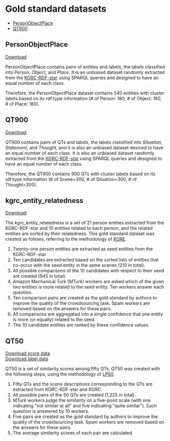 # Gold standard datasets

- [PersonObjectPlace](#personobjectplace)
- [QT900](#qt900)


## PersonObjectPlace

[Download](../evaluation_framework/Classification/data/kgrc_person_object_place.tsv)

PersonObjectPlace contains pairs of entities and labels, the labels classified into <i>Person</i>, <i>Object</i>, and <i>Place</i>.
It is an unbiased dataset randomly extracted from the [KGRC-RDF-star](https://github.com/aistairc/KGRC-RDF-star) using SPARQL queries and designed to have an equal number of each class.

Therefore, the PersonObjectPlace dataset contains 540 entities with cluster labels based on its rdf:type information (# of Person: 180, # of Object: 180, # of Place: 180). 

## QT900

[Download](../evaluation_framework/Classification/data/kgrc_qt900.tsv)

QT900 contains pairs of QTs and labels, the labels classified into <i>Situation</i>, <i>Statement</i>, and <i>Thought</i>, and it is also an unbiased dataset desined to have an equal number of each class. It is also an unbiased dataset randomly extracted from the [KGRC-RDF-star](https://github.com/aistairc/KGRC-RDF-star) using SPARQL queries and designed to have an equal number of each class.

Therefore, the QT900 contains 900 QTs with cluster labels based on its rdf:type information (# of Scene=300, # of Situation=300, # of Thought=300).

## kgrc_entity_relatedness

[Download](../evaluation_framework/EntityRelatedness/data/kgrc_entity_relatedness.txt)

The kgrc_entity_relatedness is a set of 21 person entities extracted from the KGRC-RDF-star and 10 entities related to each person, and the related entities are sorted by their relatedness.
This gold standard dataset was created as follows, referring to the methodology of [KORE](https://doi.org/10.1145/2396761.2396832).

1. Twenty-one person entities are extracted as seed entities from the KGRC-RDF-star.
2. Ten candidates are extracted based on the sorted lists of entities that co-occur with the seed entity in the same scenes (210 in total).
3. All possible comparisons of the 10 candidates with respect to their seed are created (945 in total).
4. Amazon Mechanical Turk (MTurk) workers are asked which of the given two entities is more related to the seed entity. Ten workers answer each question.
5. Ten comparison pairs are created as the gold standard by authors to improve the quality of the crowdsourcing task. Spam workers are removed based on the answers for these pairs.
6. All comparisons are aggregated into a single confidence that one entity is more (or equally) related to the seed.
7. The 10 candidate entities are ranked by these confidence values.

## QT50

[Download score data](../evaluation_framework/DocumentSimilarity/data/LP50_averageScores.csv)  
[Download label data](../evaluation_framework/DocumentSimilarity/data/LP50_entities.json)

QT50 is a set of similarity scores among fifty QTs.
QT50 was created with the following steps, using the methodology of [LP50](https://hdl.handle.net/2440/28910).
1. Fifty QTs and the scene descriptions corresponding to the QTs are extracted from KGRC-RDF-star and KGRC.
2. All possible pairs of the 50 QTs are created (1,225 in total).
3. MTurk workers judge the similarity on a five-point scale (with one indicating "not similar at all" and five indicating "quite similar"). Each question is answered by 10 workers.
4. Five pairs are created as the gold standard by authors to improve the quality of the crowdsourcing task. Spam workers are removed based on the answers for these pairs.
5. The average similarity scores of each pair are calculated.